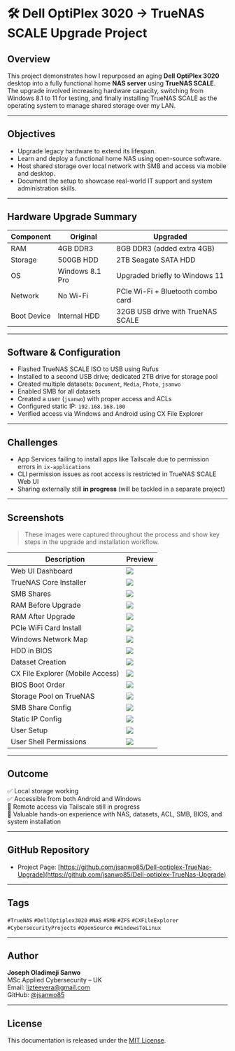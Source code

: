 # 🛠️ Dell OptiPlex 3020 → TrueNAS SCALE Upgrade Project

## Overview

This project demonstrates how I repurposed an aging **Dell OptiPlex 3020** desktop into a fully functional home **NAS server** using **TrueNAS SCALE**. The upgrade involved increasing hardware capacity, switching from Windows 8.1 to 11 for testing, and finally installing TrueNAS SCALE as the operating system to manage shared storage over my LAN.

---

## Objectives

- Upgrade legacy hardware to extend its lifespan.
- Learn and deploy a functional home NAS using open-source software.
- Host shared storage over local network with SMB and access via mobile and desktop.
- Document the setup to showcase real-world IT support and system administration skills.

---

## Hardware Upgrade Summary

| Component      | Original                     | Upgraded                          |
|----------------|------------------------------|------------------------------------|
| RAM            | 4GB DDR3                     | 8GB DDR3 (added extra 4GB)        |
| Storage        | 500GB HDD                   | 2TB Seagate SATA HDD              |
| OS             | Windows 8.1 Pro             | Upgraded briefly to Windows 11    |
| Network        | No Wi-Fi                    | PCIe Wi-Fi + Bluetooth combo card |
| Boot Device    | Internal HDD                | 32GB USB drive with TrueNAS SCALE |

---

## Software & Configuration

- Flashed TrueNAS SCALE ISO to USB using Rufus
- Installed to a second USB drive; dedicated 2TB drive for storage pool
- Created multiple datasets: `Document`, `Media`, `Photo`, `jsanwo`
- Enabled SMB for all datasets
- Created a user (`jsanwo`) with proper access and ACLs
- Configured static IP: `192.168.168.100`
- Verified access via Windows and Android using CX File Explorer

---

## Challenges

- App Services failing to install apps like Tailscale due to permission errors in `ix-applications`
- CLI permission issues as root access is restricted in TrueNAS SCALE Web UI
- Sharing externally still **in progress** (will be tackled in a separate project)

---

## Screenshots

> These images were captured throughout the process and show key steps in the upgrade and installation workflow.

| Description                         | Preview                                                   |
|-------------------------------------|------------------------------------------------------------|
| Web UI Dashboard                    | ![](images/Web%20UI%20Dashboard.jpg)                      |
| TrueNAS Core Installer              | ![](images/TueNas%20Core%20Installation%20before%20TrueNas%20Scale%20Installation.jpg) |
| SMB Shares                          | ![](images/SMB%20Config.jpg)                              |
| RAM Before Upgrade                  | ![](images/RAM%20Upgrade%20Before..jpg)                   |
| RAM After Upgrade                   | ![](images/RAM%20Upgrade%20After.jpg)                     |
| PCIe WiFi Card Install              | ![](images/PCIe%20Wifi%20Card.jpg)                        |
| Windows Network Map                 | ![](images/Mapped%20Drive%20Window.jpg)                   |
| HDD in BIOS                         | ![](images/HDD%20Installation%20In%20BIOS.jpg)            |
| Dataset Creation                    | ![](images/Dataset%20Creation.jpg)                        |
| CX File Explorer (Mobile Access)    | ![](images/CX%20File%20Access.jpg)                        |
| BIOS Boot Order                     | ![](images/BIOS%20Boot%20USB.jpg)                         |
| Storage Pool on TrueNAS            | ![](images/Dataset%20Structure.jpg)                       |
| SMB Share Config                    | ![](images/smb%20share%20config.jpg)                      |
| Static IP Config                    | ![](images/Static%20IP%20settings.jpg)                    |
| User Setup                          | ![](images/User%20config%20.jpg)                          |
| User Shell Permissions              | ![](images/User%20Config%20shell.jpg)                     |

---

## Outcome

✅ Local storage working  
✅ Accessible from both Android and Windows  
🚧 Remote access via Tailscale still in progress  
📌 Valuable hands-on experience with NAS, datasets, ACL, SMB, BIOS, and system installation

---

## GitHub Repository

- Project Page: [https://github.com/jsanwo85/Dell-optiplex-TrueNas-Upgrade](https://github.com/jsanwo85/Dell-optiplex-TrueNas-Upgrade)

---

## Tags

`#TrueNAS` `#DellOptiplex3020` `#NAS` `#SMB` `#ZFS` `#CXFileExplorer` `#CybersecurityProjects` `#OpenSource` `#WindowsToLinux`

---

## Author

**Joseph Oladimeji Sanwo**  
MSc Applied Cybersecurity – UK  
Email: lizteevera@gmail.com  
GitHub: [@jsanwo85](https://github.com/jsanwo85)

---

## License

This documentation is released under the [MIT License](LICENSE).

